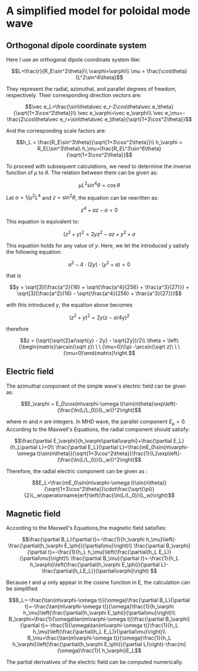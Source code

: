 # A simplified model for poloidal mode wave

## Orthogonal dipole coordinate system

Here I use an orthogonal dipole coordinate system like:

```math
L=\frac{r}{R_E\sin^2\theta}\\
\varphi=\varphi\\
\mu = \frac{\cos\theta}{L^2\sin^4\theta}
```

They represent the radial, azimuthal, and parallel degrees of freedom, respectively. Their corresponding direction vectors are:

```math
\vec e_L=\frac{\sin\theta\vec e_r-2\cos\theta\vec e_\theta}{\sqrt{1+3\cos^2\theta}}\\
\vec e_\varphi=\vec e_\varphi\\
\vec e_\mu=-\frac{2\cos\theta\vec e_r+\sin\theta\vec e_\theta}{\sqrt{1+3\cos^2\theta}}
```

And the corresponding scale factors are:

```math
h_L = \frac{R_E\sin^3\theta}{\sqrt{1+3\cos^2\theta}}\\
h_\varphi = R_EL\sin^3\theta\\
h_\mu=\frac{R_EL^3\sin^6\theta}{\sqrt{1+3\cos^2\theta}}
```

To proceed with subsequent calculations, we need to determine the inverse function of $\mu$ to $\theta$. The relation between them can be given as:

```math
\mu L^2\sin^4\theta=\cos\theta
```

Let $a=1/\mu^2L^4$ and $z=\sin^2\theta$, the equation can be rewritten as:

```math
z^4+az-a=0
```

This equation is equivalent to:

```math
(z^2 + y)^2 = 2yz^2 - az + y^2 + a
```

This equation holds for any value of $y$. Here, we let the introduced $y$ satisfy the following equation:

```math
a^2 - 4\cdot(2y)\cdot(y^2 + a) = 0
```

that is 

```math
y = \sqrt[3]{\frac{a^2}{16} + \sqrt{\frac{a^4}{256} + \frac{a^3}{27}}} + \sqrt[3]{\frac{a^2}{16} - \sqrt{\frac{a^4}{256} + \frac{a^3}{27}}}
```

with this introduced $y$, the equation above becomes

```math
(z^2 + y)^2 = 2y(z- a/4y)^2
```

therefore

```math
z = (\sqrt{\sqrt{2}a/\sqrt{y} - 2y} - \sqrt{2y})/2\\
\theta = \left\{\begin{matrix}\arcsin(\sqrt z)\ \ \ (\mu>0)\\\pi -\arcsin(\sqrt z)\ \ \ (\mu<0)\end{matrix}\right.
```

## Electric field

The azimuthal component of the simple wave's electric field can be given as:

```math
E_\varphi = E_0\cos(m\varphi-\omega t)\sin(n\theta)\exp\left(-(\frac{\ln(L/L_0)}{L_w})^2\right)
```

where $m$ and $n$ are integers. In MHD wave, the parallel component $E_\mu=0$. According to the Maxwell's Equations, the radial component should satisfy:

```math
\frac{\partial E_\varphi}{h_\varphi\partial\varphi}+\frac{\partial E_L}{h_L\partial L}=0\\
\frac{\partial E_L}{\partial L}=\frac{mE_0\sin(m\varphi-\omega t)\sin(n\theta)}{\sqrt{1+3\cos^2\theta}}\frac{1}{L}\exp\left(-(\frac{\ln(L/L_0)}{L_w})^2\right)
```

Therefore, the radial electric component can be given as :

```math
E_L=\frac{mE_0\sin(m\varphi-\omega t)\sin(n\theta)}{\sqrt{1+3\cos^2\theta}}\cdot\frac{\sqrt{\pi}}{2}L_w\operatorname{erf}\left(\frac{\ln(L/L_0)}{L_w}\right)
```

## Magnetic field

According to the Maxwell's Equations,the magnetic field satisfies:

```math
\frac{\partial B_L}{\partial t}=-\frac{1}{h_\varphi h_\mu}\left(-\frac{\partial(h_\varphi E_\phi)}{\partial\mu}\right)\\
\frac{\partial B_\varphi}{\partial t}=-\frac{1}{h_L h_\mu}\left(\frac{\partial(h_L E_L)}{\partial\mu}\right)\\
\frac{\partial B_\mu}{\partial t}=-\frac{1}{h_L h_\varphi}\left(\frac{\partial(h_\varphi E_\phi)}{\partial L}-\frac{\partial(h_LE_L)}{\partial\varphi}\right)

```

Because $t$ and $\varphi$ only appear in the cosine function in E, the calculation can be simplified

```math
B_L=-\frac{\tan(m\varphi-\omega t)}{\omega}\frac{\partial B_L}{\partial t}=-\frac{\tan(m\varphi-\omega t)}{\omega}\frac{1}{h_\varphi h_\mu}\left(\frac{\partial(h_\varphi E_\phi)}{\partial\mu}\right)\\
B_\varphi=\frac{1}{\omega\tan(m\varphi-\omega t)}\frac{\partial B_\varphi}{\partial t}=-\frac{1}{\omega\tan(m\varphi-\omega t)}\frac{1}{h_L h_\mu}\left(\frac{\partial(h_L E_L)}{\partial\mu}\right)\\
B_\mu=\frac{\tan(m\varphi-\omega t)}{\omega}\frac{1}{h_L h_\varphi}\left(\frac{\partial(h_\varphi E_\phi)}{\partial L}\right)-\frac{m}{\omega}\frac{1}{ h_\varphi}E_L
```

The partial derivatives of the electric field can be computed numerically.